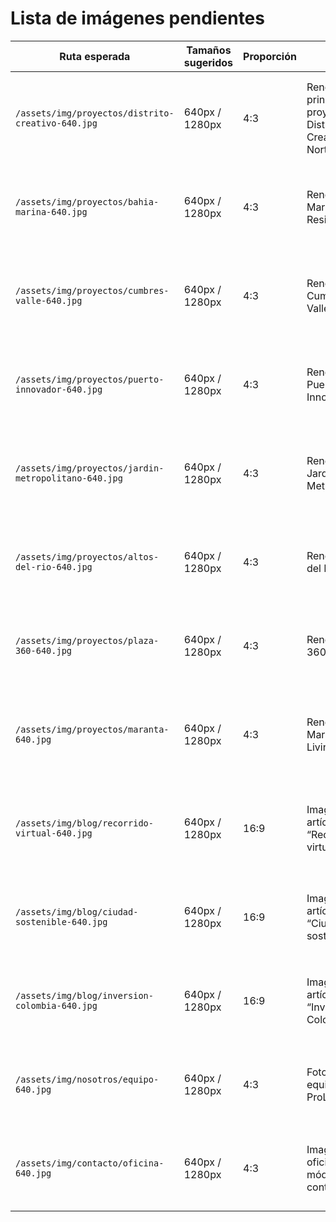 # Lista de imágenes pendientes

| Ruta esperada | Tamaños sugeridos | Proporción | Uso | Página | Ejemplo de `srcset` |
| --- | --- | --- | --- | --- | --- |
| `/assets/img/proyectos/distrito-creativo-640.jpg` | 640px / 1280px | 4:3 | Render principal del proyecto Distrito Creativo Norte | Inicio, Proyectos | `<img src="/assets/img/proyectos/distrito-creativo-640.jpg" srcset="/assets/img/proyectos/distrito-creativo-640.jpg 640w, /assets/img/proyectos/distrito-creativo-1280.jpg 1280w" sizes="(max-width: 600px) 100vw, 320px" alt="Render del proyecto Distrito Creativo Norte">` |
| `/assets/img/proyectos/bahia-marina-640.jpg` | 640px / 1280px | 4:3 | Render Bahía Marina Residencial | Inicio, Proyectos | `<img src="/assets/img/proyectos/bahia-marina-640.jpg" srcset="/assets/img/proyectos/bahia-marina-640.jpg 640w, /assets/img/proyectos/bahia-marina-1280.jpg 1280w" sizes="(max-width: 600px) 100vw, 320px" alt="Render del proyecto Bahía Marina Residencial">` |
| `/assets/img/proyectos/cumbres-valle-640.jpg` | 640px / 1280px | 4:3 | Render Cumbres del Valle | Inicio, Proyectos | `<img src="/assets/img/proyectos/cumbres-valle-640.jpg" srcset="/assets/img/proyectos/cumbres-valle-640.jpg 640w, /assets/img/proyectos/cumbres-valle-1280.jpg 1280w" sizes="(max-width: 600px) 100vw, 320px" alt="Render del proyecto Cumbres del Valle">` |
| `/assets/img/proyectos/puerto-innovador-640.jpg` | 640px / 1280px | 4:3 | Render Puerto Innovador | Proyectos | `<img src="/assets/img/proyectos/puerto-innovador-640.jpg" srcset="/assets/img/proyectos/puerto-innovador-640.jpg 640w, /assets/img/proyectos/puerto-innovador-1280.jpg 1280w" sizes="(max-width: 600px) 100vw, 320px" alt="Render del proyecto Puerto Innovador">` |
| `/assets/img/proyectos/jardin-metropolitano-640.jpg` | 640px / 1280px | 4:3 | Render Jardín Metropolitano | Proyectos | `<img src="/assets/img/proyectos/jardin-metropolitano-640.jpg" srcset="/assets/img/proyectos/jardin-metropolitano-640.jpg 640w, /assets/img/proyectos/jardin-metropolitano-1280.jpg 1280w" sizes="(max-width: 600px) 100vw, 320px" alt="Render del proyecto Jardín Metropolitano">` |
| `/assets/img/proyectos/altos-del-rio-640.jpg` | 640px / 1280px | 4:3 | Render Altos del Río | Proyectos | `<img src="/assets/img/proyectos/altos-del-rio-640.jpg" srcset="/assets/img/proyectos/altos-del-rio-640.jpg 640w, /assets/img/proyectos/altos-del-rio-1280.jpg 1280w" sizes="(max-width: 600px) 100vw, 320px" alt="Render del proyecto Altos del Río">` |
| `/assets/img/proyectos/plaza-360-640.jpg` | 640px / 1280px | 4:3 | Render Plaza 360 | Proyectos | `<img src="/assets/img/proyectos/plaza-360-640.jpg" srcset="/assets/img/proyectos/plaza-360-640.jpg 640w, /assets/img/proyectos/plaza-360-1280.jpg 1280w" sizes="(max-width: 600px) 100vw, 320px" alt="Render del proyecto Plaza 360">` |
| `/assets/img/proyectos/maranta-640.jpg` | 640px / 1280px | 4:3 | Render Maranta Living | Proyectos | `<img src="/assets/img/proyectos/maranta-640.jpg" srcset="/assets/img/proyectos/maranta-640.jpg 640w, /assets/img/proyectos/maranta-1280.jpg 1280w" sizes="(max-width: 600px) 100vw, 320px" alt="Render del proyecto Maranta Living">` |
| `/assets/img/blog/recorrido-virtual-640.jpg` | 640px / 1280px | 16:9 | Imagen para artículo “Recorridos virtuales” | Blog | `<img src="/assets/img/blog/recorrido-virtual-640.jpg" srcset="/assets/img/blog/recorrido-virtual-640.jpg 640w, /assets/img/blog/recorrido-virtual-1280.jpg 1280w" sizes="(max-width: 600px) 100vw, 320px" alt="Personas explorando un proyecto inmobiliario con realidad virtual">` |
| `/assets/img/blog/ciudad-sostenible-640.jpg` | 640px / 1280px | 16:9 | Imagen para artículo “Ciudades sostenibles” | Blog | `<img src="/assets/img/blog/ciudad-sostenible-640.jpg" srcset="/assets/img/blog/ciudad-sostenible-640.jpg 640w, /assets/img/blog/ciudad-sostenible-1280.jpg 1280w" sizes="(max-width: 600px) 100vw, 320px" alt="Vista aérea de un barrio con zonas verdes">` |
| `/assets/img/blog/inversion-colombia-640.jpg` | 640px / 1280px | 16:9 | Imagen para artículo “Invertir en Colombia” | Blog | `<img src="/assets/img/blog/inversion-colombia-640.jpg" srcset="/assets/img/blog/inversion-colombia-640.jpg 640w, /assets/img/blog/inversion-colombia-1280.jpg 1280w" sizes="(max-width: 600px) 100vw, 320px" alt="Edificios modernos en una ciudad colombiana">` |
| `/assets/img/nosotros/equipo-640.jpg` | 640px / 1280px | 4:3 | Fotografía del equipo ProLocativo | Nosotros | `<img src="/assets/img/nosotros/equipo-640.jpg" srcset="/assets/img/nosotros/equipo-640.jpg 640w, /assets/img/nosotros/equipo-1280.jpg 1280w" sizes="(max-width: 600px) 100vw, 480px" alt="Equipo de ProLocativo reunido">` |
| `/assets/img/contacto/oficina-640.jpg` | 640px / 1280px | 4:3 | Imagen de oficina para módulo de contacto | Contacto | `<img src="/assets/img/contacto/oficina-640.jpg" srcset="/assets/img/contacto/oficina-640.jpg 640w, /assets/img/contacto/oficina-1280.jpg 1280w" sizes="(max-width: 600px) 100vw, 400px" alt="Oficina moderna de ProLocativo">` |
